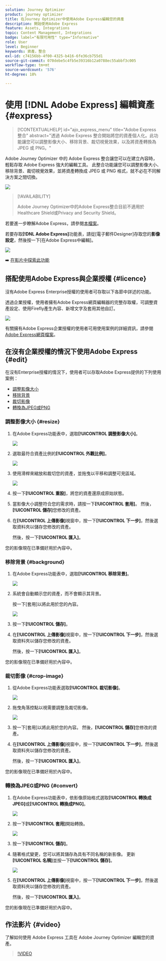 ```yaml
---
solution: Journey Optimizer
product: journey optimizer
title: 在Journey Optimizer中使用Adobe Express編輯您的資產
description: 開始使用Adobe Express
feature: Assets, Integrations
topic: Content Management, Integrations
badge: label="有限可用性" type="Informative"
role: User
level: Beginner
keywords: 資產，整合
exl-id: c74156bb-4f00-4325-b416-6fe36cb755d1
source-git-commit: 070debe5c4fb5e39316b12a0788ec55abbf3c005
workflow-type: tm+mt
source-wordcount: '576'
ht-degree: 18%

---
```


# 使用 [!DNL Adobe Express] 編輯資產{#express}

>[!CONTEXTUALHELP]
>id="ajo_express_menu"
>title="Adobe Express 整合"
>abstract="透過 Adobe Express 整合開始將您的資產個人化。此功能讓您可以調整影像大小、移除背景、裁切視覺效果，以及將資產轉換為 JPEG 或 PNG。"

Adobe Journey Optimizer 中的 Adobe Express 整合讓您可以在建立內容時，輕鬆存取 Adobe Express 強大的編輯工具。 此整合功能讓您可以調整影像大小、移除背景、裁切視覺效果，並將資產轉換成 JPEG 或 PNG 格式，就不必在不同解決方案之間切換。

<img src="../rn/assets/do-not-localize/express_resize.gif">


>[!AVAILABILITY]
>
>Adobe Journey Optimizer中的Adobe Express整合目前不適用於Healthcare Shield或Privacy and Security Shield。

若要進一步瞭解Adobe Express，請參閱[本檔案](https://helpx.adobe.com/tw/express/user-guide.html)。

若要存取&#x200B;**[!DNL Adobe Express]**&#x200B;功能表，請從[電子郵件Designer]存取您的&#x200B;**影像設定**，然後按一下[在Adobe Express中編輯]&#x200B;**&#x200B;**。

![](assets/express_1.png)

➡️ [在影片中探索此功能](#video)

## 搭配使用Adobe Express與企業授權 {#licence}

沒有Adobe Express Enterprise授權的使用者可存取以下各節中詳述的功能。

透過企業授權，使用者擁有Adobe Express網頁編輯器的完整存取權，可調整資產設定、使用Firefly產生內容、新增文字及套用其他自訂。

![](assets/express-licence.png)

有關擁有Adobe Express企業授權的使用者可用使用案例的詳細資訊，請參閱[Adobe Express網頁檔案](https://helpx.adobe.com/tw/express/web.html)。

## 在沒有企業授權的情況下使用Adobe Express  {#edit}

在沒有Enterprise授權的情況下，使用者可以存取Adobe Express提供的下列使用案例：

* [調整影像大小](#resize)
* [移除背景](#background)
* [裁切影像](#crop-image)
* [轉換為JPEG或PNG](#convert)

### 調整影像大小 {#resize}

1. 在Adobe Express功能表中，選取&#x200B;**[!UICONTROL 調整影像大小]**。

   ![](assets/express-resize-1.png)

1. 選取最符合資產比例的&#x200B;**[!UICONTROL 外觀比例]**。

   ![](assets/express-resize-2.png)

1. 使用滑桿來縮放和裁切您的資產，並拖曳以平移和調整可見區域。

   ![](assets/express-resize-3.png)

1. 按一下&#x200B;**[!UICONTROL 重設]**，將您的資產還原成原始狀態。

1. 當影像大小調整符合您的需求時，請按一下&#x200B;**[!UICONTROL 套用]**。 然後，**[!UICONTROL 儲存]**&#x200B;您修改的資產。

1. 在&#x200B;**[!UICONTROL 上傳影像]**&#x200B;視窗中，按一下&#x200B;**[!UICONTROL 下一步]**，然後選取資料夾以儲存您修改的資產。

   然後，按一下&#x200B;**[!UICONTROL 匯入]**。

您的影像現在已準備好用於內容中。

### 移除背景 {#background}

1. 在Adobe Express功能表中，選取&#x200B;**[!UICONTROL 移除背景]**。

   ![](assets/express-background-1.png)

1. 系統會自動顯示您的資產，而不會顯示其背景。

   按一下[套用&#x200B;**&#x200B;**]以將此用於您的內容。

   ![](assets/express-background-2.png)

1. 按一下&#x200B;**[!UICONTROL 儲存]**。

1. 在&#x200B;**[!UICONTROL 上傳影像]**&#x200B;視窗中，按一下&#x200B;**[!UICONTROL 下一步]**，然後選取資料夾以儲存您修改的資產。

   然後，按一下&#x200B;**[!UICONTROL 匯入]**。

您的影像現在已準備好用於內容中。

### 裁切影像 {#crop-image}

1. 從Adobe Express功能表選取&#x200B;**[!UICONTROL 裁切影像]**。

   ![](assets/express-crop-1.png)

1. 拖曳角落控點以視需要調整及裁切影像。

   ![](assets/express-crop-2.png)

1. 按一下[套用&#x200B;**&#x200B;**]以將此用於您的內容。 然後，**[!UICONTROL 儲存]**&#x200B;您修改的資產。

1. 在&#x200B;**[!UICONTROL 上傳影像]**&#x200B;視窗中，按一下&#x200B;**[!UICONTROL 下一步]**，然後選取資料夾以儲存您修改的資產。

   然後，按一下&#x200B;**[!UICONTROL 匯入]**。

您的影像現在已準備好用於內容中。

### 轉換為JPEG或PNG {#convert}

1. 在Adobe Express功能表中，依影像原始格式選取&#x200B;**[!UICONTROL 轉換成JPEG]**&#x200B;或&#x200B;**[!UICONTROL 轉換成PNG]**。

   ![](assets/express-convert-1.png)

1. 按一下&#x200B;**[!UICONTROL 套用]**&#x200B;開始轉換。

   ![](assets/express-convert-2.png)

1. 按一下&#x200B;**[!UICONTROL 儲存]**。

1. 隨著格式變更，您可以將其儲存為具有不同名稱的新影像。 更新&#x200B;**[!UICONTROL 名稱]**&#x200B;並按一下&#x200B;**[!UICONTROL 儲存]**。

   ![](assets/express-convert-3.png)

1. 在&#x200B;**[!UICONTROL 上傳影像]**&#x200B;視窗中，按一下&#x200B;**[!UICONTROL 下一步]**，然後選取資料夾以儲存您修改的資產。

   然後，按一下&#x200B;**[!UICONTROL 匯入]**。

您的影像現在已準備好用於內容中。

## 作法影片 {#video}

了解如何使用 Adobe Express 工具在 Adobe Journey Optimizer 編輯您的資產。

>[!VIDEO](https://video.tv.adobe.com/v/3455523/?quality=12)



